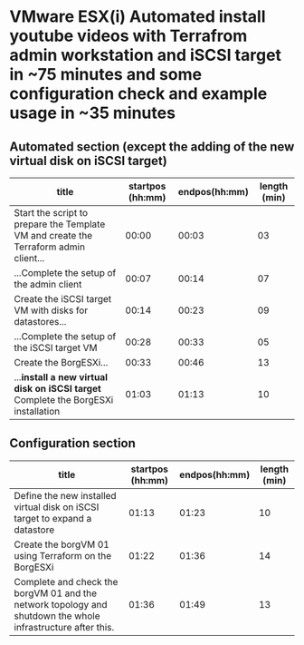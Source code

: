 # VMware ESX(i) Automated install youtube videos with Terrafrom admin workstation and iSCSI target in ~75 minutes and some configuration check and example usage in ~35 minutes

## Automated section (except the adding of the new virtual disk on iSCSI target)

| title                                                                               | startpos (hh:mm)| endpos(hh:mm)| length (min)|
|-------------------------------------------------------------------------------------|-----------------|--------------|-------------|
| Start the script to prepare the Template VM and create the Terraform admin client...| 00:00           | 00:03        | 03          |
| ...Complete the setup of the admin client                                           | 00:07           | 00:14        | 07          |
| Create the iSCSI target VM with disks for datastores...                             | 00:14           | 00:23        | 09          |                                                                           
| ...Complete the setup of the iSCSI target VM                                        | 00:28           | 00:33        | 05          |
| Create the BorgESXi...                                                              | 00:33           | 00:46        | 13          |
| ...**install a new virtual disk on iSCSI target** Complete the BorgESXi installation| 01:03           | 01:13        | 10          |

## Configuration section

| title                                                                                                      | startpos (hh:mm)| endpos(hh:mm)| length (min)|
|------------------------------------------------------------------------------------------------------------|-----------------|--------------|-------------|
| Define the new installed virtual disk on iSCSI target to expand a datastore                                | 01:13           | 01:23        | 10          |
| Create the borgVM 01 using Terraform on the BorgESXi                                                       | 01:22           | 01:36        | 14          |
| Complete and check the borgVM 01 and the network topology and shutdown the whole infrastructure after this.| 01:36           | 01:49        | 13          |


